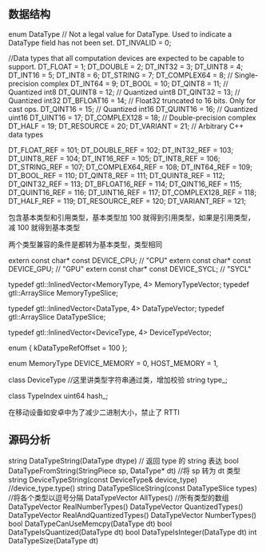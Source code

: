 


## 数据结构

enum DataType
  // Not a legal value for DataType.  Used to indicate a DataType field has not been set.
  DT_INVALID = 0;

  //Data types that all computation devices are expected to be capable to support.
  DT_FLOAT = 1;
  DT_DOUBLE = 2;
  DT_INT32 = 3;
  DT_UINT8 = 4;
  DT_INT16 = 5;
  DT_INT8 = 6;
  DT_STRING = 7;
  DT_COMPLEX64 = 8;  // Single-precision complex
  DT_INT64 = 9;
  DT_BOOL = 10;
  DT_QINT8 = 11;     // Quantized int8
  DT_QUINT8 = 12;    // Quantized uint8
  DT_QINT32 = 13;    // Quantized int32
  DT_BFLOAT16 = 14;  // Float32 truncated to 16 bits.  Only for cast ops.
  DT_QINT16 = 15;    // Quantized int16
  DT_QUINT16 = 16;   // Quantized uint16
  DT_UINT16 = 17;
  DT_COMPLEX128 = 18;  // Double-precision complex
  DT_HALF = 19;
  DT_RESOURCE = 20;
  DT_VARIANT = 21;  // Arbitrary C++ data types

  DT_FLOAT_REF = 101;
  DT_DOUBLE_REF = 102;
  DT_INT32_REF = 103;
  DT_UINT8_REF = 104;
  DT_INT16_REF = 105;
  DT_INT8_REF = 106;
  DT_STRING_REF = 107;
  DT_COMPLEX64_REF = 108;
  DT_INT64_REF = 109;
  DT_BOOL_REF = 110;
  DT_QINT8_REF = 111;
  DT_QUINT8_REF = 112;
  DT_QINT32_REF = 113;
  DT_BFLOAT16_REF = 114;
  DT_QINT16_REF = 115;
  DT_QUINT16_REF = 116;
  DT_UINT16_REF = 117;
  DT_COMPLEX128_REF = 118;
  DT_HALF_REF = 119;
  DT_RESOURCE_REF = 120;
  DT_VARIANT_REF = 121;

包含基本类型和引用类型，基本类型加 100 就得到引用类型，如果是引用类型，减 100 就得到基本类型

两个类型兼容的条件是都转为基本类型，类型相同


extern const char* const DEVICE_CPU;   // "CPU"
extern const char* const DEVICE_GPU;   // "GPU"
extern const char* const DEVICE_SYCL;  // "SYCL"

typedef gtl::InlinedVector<MemoryType, 4> MemoryTypeVector;
typedef gtl::ArraySlice<MemoryType> MemoryTypeSlice;

typedef gtl::InlinedVector<DataType, 4> DataTypeVector;
typedef gtl::ArraySlice<DataType> DataTypeSlice;

typedef gtl::InlinedVector<DeviceType, 4> DeviceTypeVector;

enum { kDataTypeRefOffset = 100 };

enum MemoryType
  DEVICE_MEMORY = 0,
  HOST_MEMORY = 1,

class DeviceType //这里讲类型字符串通过类，增加校验
  string type_;


class TypeIndex
  uint64 hash_;

在移动设备如安卓中为了减少二进制大小，禁止了 RTTI

## 源码分析

string DataTypeString(DataType dtype) // 返回  type 的 string 表达
bool DataTypeFromString(StringPiece sp, DataType* dt) //将 sp 转为 dt 类型
string DeviceTypeString(const DeviceType& device_type) //device_type.type()
string DataTypeSliceString(const DataTypeSlice types) //将各个类型以逗号分隔
DataTypeVector AllTypes() //所有类型的数组
DataTypeVector RealNumberTypes()
DataTypeVector QuantizedTypes()
DataTypeVector RealAndQuantizedTypes()
DataTypeVector NumberTypes()
bool DataTypeCanUseMemcpy(DataType dt)
bool DataTypeIsQuantized(DataType dt)
bool DataTypeIsInteger(DataType dt)
int DataTypeSize(DataType dt)

